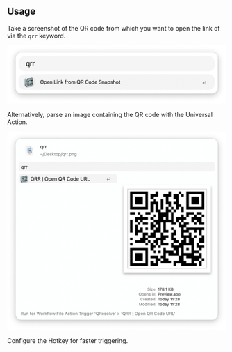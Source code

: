 ## Usage

Take a screenshot of the QR code from which you want to open the link of via the `qrr` keyword.

![Keyword to read QR code](images/keyword.png)

Alternatively, parse an image containing the QR code with the Universal Action.

![Univresal Action to read QR Code](images/ua.png)

Configure the Hotkey for faster triggering.

